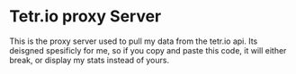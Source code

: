 <h1>Tetr.io proxy Server</h1>
<p>This is the proxy server used to pull my data from the tetr.io api. Its deisgned spesificly for me, so if you copy and paste this code, it will either break, or display my stats instead of yours.</p>

